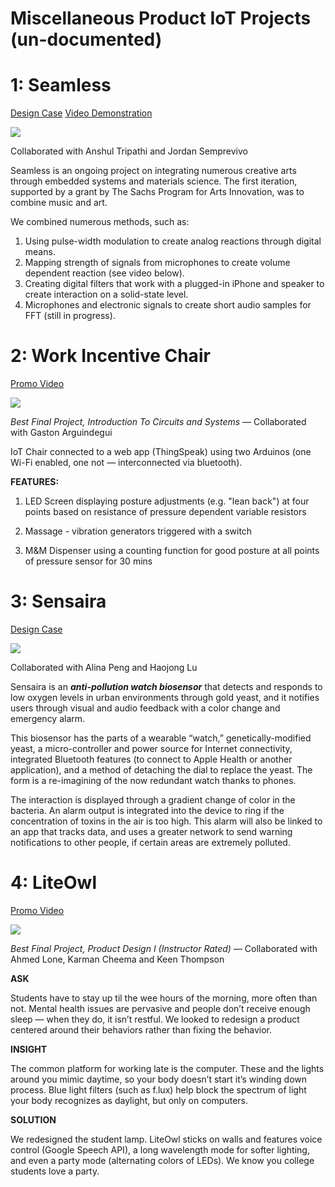 # Miscellaneous Product IoT Projects (un-documented)

# 1: Seamless
[Design Case](https://www.saifkhawaja.com/seamless)
[Video Demonstration](https://youtu.be/tIBk68pGvAc)

![](https://github.com/safekhawaja/misc_IoT/blob/master/IMG_1288)

Collaborated with Anshul Tripathi and Jordan Semprevivo

Seamless is an ongoing project on integrating numerous creative arts through embedded systems and materials science. The first iteration, supported by a grant by The Sachs Program for Arts Innovation, was to combine music and art. 

We combined numerous methods, such as: 
1. Using pulse-width modulation to create analog reactions through digital means.
2. Mapping strength of signals from microphones to create volume dependent reaction (see video below). 
3. Creating digital filters that work with a plugged-in iPhone and speaker to create interaction on a solid-state level. 
4. Microphones and electronic signals to create short audio samples for FFT (still in progress).

# 2: Work Incentive Chair
[Promo Video](https://youtu.be/AwCX8rc5VsI)

![](https://github.com/safekhawaja/misc_IoT/blob/master/Screen%20Shot%202020-08-10%20at%202.22.08%20PM.png)

*Best Final Project, Introduction To Circuits and Systems* — Collaborated with Gaston Arguindegui

IoT Chair connected to a web app (ThingSpeak) using two Arduinos (one Wi-Fi enabled, one not — interconnected via bluetooth). 

**FEATURES:**

1. LED Screen displaying posture adjustments (e.g. "lean back") at four points based on resistance of pressure dependent variable resistors

2. Massage - vibration generators triggered with a switch

3. M&M Dispenser using a counting function for good posture at all points of pressure sensor for 30 mins

# 3: Sensaira
[Design Case](https://www.saifkhawaja.com/sensaira)

![](https://github.com/safekhawaja/misc_IoT/blob/master/Sensaira%2B3D%2BMockup-2.jpg)

Collaborated with Alina Peng and Haojong Lu

Sensaira is an __*anti-pollution watch biosensor*__ that detects and responds to low oxygen levels in urban environments through gold yeast, and it notifies users through visual and audio feedback with a color change and emergency alarm. 

This biosensor has the parts of a wearable “watch,” genetically-modified yeast, a micro-controller and power source for Internet connectivity, integrated Bluetooth features (to connect to Apple Health or another application), and a method of detaching the dial to replace the yeast. The form is a re-imagining of the now redundant watch thanks to phones.

The interaction is displayed through a gradient change of color in the bacteria. An alarm output is integrated into the device to ring if the concentration of toxins in the air is too high. This alarm will also be linked to an app that tracks data, and uses a greater network to send warning notifications to other people, if certain areas are extremely polluted. 

# 4: LiteOwl
[Promo Video](https://youtu.be/raqneUCBkyI)

![](https://github.com/safekhawaja/misc_IoT/blob/master/Screen%20Shot%202020-08-10%20at%202.15.22%20PM.png)

*Best Final Project, Product Design I (Instructor Rated)* — Collaborated with Ahmed Lone, Karman Cheema and Keen Thompson

**ASK**

Students have to stay up til the wee hours of the morning, more often than not. Mental health issues are pervasive and people don’t receive enough sleep — when they do, it isn’t restful. We looked to redesign a product centered around their behaviors rather than fixing the behavior.

**INSIGHT**

The common platform for working late is the computer. These and the lights around you mimic daytime, so your body doesn’t start it’s winding down process. Blue light filters (such as f.lux) help block the spectrum of light your body recognizes as daylight, but only on computers.

**SOLUTION**

We redesigned the student lamp. LiteOwl sticks on walls and features voice control (Google Speech API), a long wavelength mode for softer lighting, and even a party mode (alternating colors of LEDs). We know you college students love a party. 
